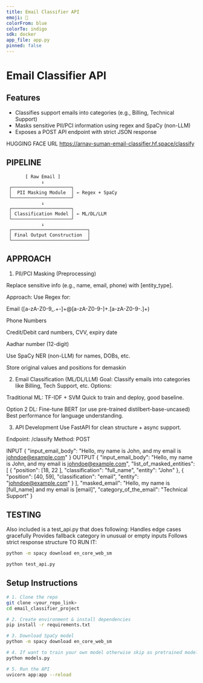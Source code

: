 ```yaml
---
title: Email Classifier API
emoji: 📧
colorFrom: blue
colorTo: indigo
sdk: docker
app_file: app.py
pinned: false
---
```

# Email Classifier API

## Features
- Classifies support emails into categories (e.g., Billing, Technical Support)
- Masks sensitive PII/PCI information using regex and SpaCy (non-LLM)
- Exposes a POST API endpoint with strict JSON response

HUGGING FACE URL  https://arnav-suman-email-classifier.hf.space/classify
## PIPELINE

           [ Raw Email ]
                 ↓
     ┌──────────────────────┐
     │  PII Masking Module  │ ← Regex + SpaCy
     └──────────────────────┘
                 ↓
     ┌──────────────────────┐
     │ Classification Model │ ← ML/DL/LLM
     └──────────────────────┘
                 ↓
     ┌────────────────────────────┐
     │ Final Output Construction  │
     └────────────────────────────┘

## APPROACH

1. PII/PCI Masking (Preprocessing)

Replace sensitive info (e.g., name, email, phone) with [entity_type].

Approach:
Use Regex for:

Email ([a-zA-Z0-9_.+-]+@[a-zA-Z0-9-]+\.[a-zA-Z0-9-.]+)

Phone Numbers

Credit/Debit card numbers, CVV, expiry date

Aadhar number (12-digit)

Use SpaCy NER (non-LLM) for names, DOBs, etc.

Store original values and positions for demaskin



2. Email Classification (ML/DL/LLM)
Goal: Classify emails into categories like Billing, Tech Support, etc.
Options:

Traditional ML: TF-IDF + SVM
Quick to train and deploy, good baseline.

Option 2 DL: Fine-tune BERT (or use pre-trained distilbert-base-uncased)
Best performance for language understanding.



3. API Development
Use FastAPI for clean structure + async support.

Endpoint: /classify
Method: POST

INPUT 
{
  "input_email_body": "Hello, my name is John, and my email is johndoe@example.com"
}
OUTPUT
{
  "input_email_body": "Hello, my name is John, and my email is johndoe@example.com",
  "list_of_masked_entities": [
    {
      "position": [18, 22 ],
      "classification": "full_name",
      "entity": "John"
    },
    {
      "position": [40, 59],
      "classification": "email",
      "entity": "johndoe@example.com"
    }
  ],
  "masked_email": "Hello, my name is [full_name] and my email is [email]",
  "category_of_the_email": "Technical Support"
}

## TESTING
Also included is a test_api.py that does following:
    Handles edge cases gracefully
    Provides fallback category in unusual or empty inputs
    Follows strict response structure
TO RUN IT:

```bash
python -m spacy download en_core_web_sm

python test_api.py
```

## Setup Instructions

```bash
# 1. Clone the repo
git clone <your_repo_link>
cd email_classifier_project

# 2. Create environment & install dependencies
pip install -r requirements.txt

# 3. Download SpaCy model
python -m spacy download en_core_web_sm

# 4. If want to train your own model otherwise skip as pretrained model (by me) is included  
python models.py

# 5. Run the API
uvicorn app:app --reload


